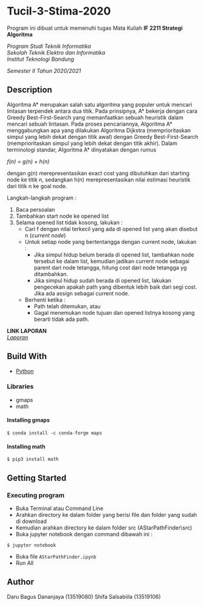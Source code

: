 # Tucil-3-Stima-2020

Program ini dibuat untuk memenuhi tugas Mata Kuliah **IF 2211 Strategi Algoritma** <br />

*Program Studi Teknik Informatika* <br />
*Sekolah Teknik Elektro dan Informatika* <br />
*Institut Teknologi Bandung* <br />

*Semester II Tahun 2020/2021*


## Description
Algoritma A* merupakan salah satu algoritma yang populer untuk mencari lintasan terpendek antara dua titik. Pada prinsipnya, A* bekerja dengan cara Greedy Best-First-Search yang memanfaatkan sebuah heuristik dalam mencari sebuah lintasan. Pada  proses pencariannya, Algoritma A* menggabungkan apa yang dilakukan Algoritma Dijkstra (memprioritaskan simpul yang lebih dekat dengan titik awal) dengan Greedy Best-First-Search (memprioritaskan simpul yang lebih dekat dengan titik akhir). Dalam terminologi standar, Algoritma A* dinyatakan dengan rumus<br />

*f(n) = g(n) + h(n)* <br />

dengan g(n) merepresentasikan exact cost yang dibutuhkan dari starting node ke titik n, sedangkan h(n) merepresentasikan nilai estimasi heuristik dari titik n ke goal node.
<br />

Langkah-langkah program :
1. Baca persoalan
2. Tambahkan start node ke opened list
3. Selama opened list tidak kosong, lakukan :
   - Cari f dengan nilai terkecil yang ada di opened list yang akan disebut n (*current node*)
   - Untuk setiap node yang bertentangga dengan current node, lakukan :
     - Jika simpul hidup belum berada di opened list, tambahkan node tersebut ke dalam list, kemudian jadikan current node sebagai parent dari node tetangga, hitung cost dari node tetangga yg ditambahkan.
     - Jika simpul hidup sudah berada di opened list, lakukan pengecekan apakah path yang dibentuk lebih baik dari segi cost. Jika ada assign sebagai current node.
   - Berhenti ketika :
     - Path telah ditemukan, atau
     - Gagal menemukan node tujuan dan opened listnya kosong yang berarti tidak ada path.

**LINK LAPORAN** <br />
*[Laporan](http://bit.ly/bukanLaporanTucil3Stima)*

## Build With

- [Python](https://en.wikipedia.org/wiki/Python_(programming_language))

### Libraries

- gmaps
- math

#### Installing gmaps
```
$ conda install -c conda-forge maps
```
#### Installing math
```
$ pip3 install math
```

## Getting Started

### Executing program

- Buka Terminal atau Command Line
- Arahkan directory ke dalam folder yang berisi file dan folder yang sudah di download
- Kemudian arahkan directory ke dalam folder src (AStarPathFinder\src)
- Buka jupyter notebook dengan command dibawah ini :
```
$ jupyter notebook
```
- Buka file `AStarPathFinder.ipynb`
- Run All


## Author
Daru Bagus Dananjaya (13519080)
Shifa Salsabiila (13519106)